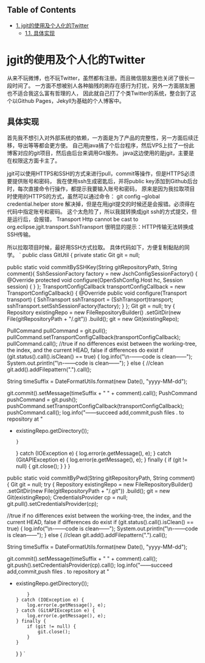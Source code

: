 <div id="table-of-contents">
<h2>Table of Contents</h2>
<div id="text-table-of-contents">
<ul>
<li><a href="#sec-1">1. jgit的使用及个人化的Twitter</a>
<ul>
<li><a href="#sec-1-1">1.1. 具体实现</a></li>
</ul>
</li>
</ul>
</div>
</div>

# jgit的使用及个人化的Twitter<a id="sec-1" name="sec-1"></a>

从来不玩微博，也不玩Twitter，虽然都有注册。而且微信朋友圈也关闭了很长一段时间了。
一方面不想被别人各种脑残的刷存在感行为打扰，另外一方面朋友圈也不适合我这么富有哲理的人，
因此就自己打了个类Twitter的系统，整合到了这个以Github Pages，Jekyll为基础的个人博客中。

## 具体实现<a id="sec-1-1" name="sec-1-1"></a>

首先我不想引入对外部系统的依赖，一方面是为了产品的完整性，另一方面后续迁移，导出等等都会更方便。
自己用java搞了个后台程序，然后VPS上拉了一份此博客对应的git项目，然后由后台来调用Git服务。
java这边使用的是jgit，主要是在权限这方面卡主了。

jgit可以使用HTTPS和SSH的方式来进行pull，commit等操作，但是HTTPS必须要提供账号和密码，
我在使用ssh生成密匙后，并将public key添加到Github后台时，每次直接命令行操作，都提示我要输入账号和密码，
原来是因为我拉取项目时使用的HTTPS的方式，虽然可以通过命令：
git config &#x2013;global credential.helper store
解决掉，但是在用jgit提交的时候还是会报错。必须得在代码中指定账号和密码。
这个太危险了，所以我就转换成jgit ssh的方式提交，但是运行后，会报错，
Transport Http cannot be cast to org.eclipse.jgit.transport.SshTransport
很明显的提示：HTTP传输无法转换成SSH传输。

   所以拉取项目时候，最好用SSH方式拉取。
   具体代码如下，方便复制黏贴的同学。
\`
public class GitUtil {
    private static Git git = null;

public static void commitBySSHKey(String gitRepositoryPath, String comment){
    SshSessionFactory factory = new JschConfigSessionFactory() {
        @Override
        protected void configure(OpenSshConfig.Host hc, Session session) {
        }
    };
    TransportConfigCallback transportConfigCallback = new TransportConfigCallback() {
        @Override
        public void configure(Transport transport) {
            SshTransport sshTransport = (SshTransport)transport;
            sshTransport.setSshSessionFactory(factory);
        }
    };
    Git git = null;
    try {
        Repository existingRepo = new FileRepositoryBuilder()
                .setGitDir(new File(gitRepositoryPath + "/.git"))
                .build();
        git = new Git(existingRepo);

PullCommand pullCommand = git.pull();
pullCommand.setTransportConfigCallback(transportConfigCallback);
pullCommand.call();
//true if no differences exist between the working-tree, the index, and the current HEAD, false if differences do exist
if (git.status().call().isClean() == true) {
    log.info("\n-&#x2014;&#x2014;code is clean&#x2014;&#x2014;");
    System.out.println("\n-&#x2014;&#x2014;code is clean&#x2014;&#x2014;");
} else {  //clean
    git.add().addFilepattern(".").call();

String timeSuffix = DateFormatUtils.format(new Date(), "yyyy-MM-dd");

git.commit().setMessage(timeSuffix + " " + comment).call();
PushCommand pushCommand = git.push();
pushCommand.setTransportConfigCallback(transportConfigCallback);
pushCommand.call();
log.info("&#x2014;&#x2014;succeed add,commit,push files . to repository at "
-   existingRepo.getDirectory());

        }
    } catch (IOException e) {
        log.error(e.getMessage(), e);
    } catch (GitAPIException e) {
        log.error(e.getMessage(), e);
    } finally {
        if (git != null) {
            git.close();
        }
    }
}

public static void commitByPwd(String gitRepositoryPath, String comment) {
    Git git = null;
    try {
        Repository existingRepo = new FileRepositoryBuilder()
                .setGitDir(new File(gitRepositoryPath + "/.git"))
                .build();
        git = new Git(existingRepo);
        CredentialsProvider cp = null;
        git.pull().setCredentialsProvider(cp);

//true if no differences exist between the working-tree, the index, and the current HEAD, false if differences do exist
if (git.status().call().isClean() == true) {
    log.info("\n-&#x2014;&#x2014;code is clean&#x2014;&#x2014;");
    System.out.println("\n-&#x2014;&#x2014;code is clean&#x2014;&#x2014;");
} else {  //clean
    git.add().addFilepattern(".").call();

String timeSuffix = DateFormatUtils.format(new Date(), "yyyy-MM-dd");

git.commit().setMessage(timeSuffix + " " + comment).call();
git.push().setCredentialsProvider(cp).call();
log.info("&#x2014;&#x2014;succeed add,commit,push files . to repository at "
-   existingRepo.getDirectory());

            }
        } catch (IOException e) {
            log.error(e.getMessage(), e);
        } catch (GitAPIException e) {
            log.error(e.getMessage(), e);
        } finally {
            if (git != null) {
                git.close();
            }
        }
    }
}
\`
